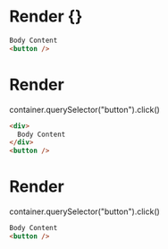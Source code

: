 # Render {}
```html
Body Content
<button />
```


# Render 
container.querySelector("button").click()

```html
<div>
  Body Content
</div>
<button />
```


# Render 
container.querySelector("button").click()

```html
Body Content
<button />
```